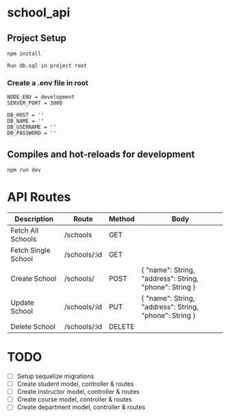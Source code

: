 # school_api

## Project Setup
```
npm install
```

```
Run db.sql in project root
```

### Create a .env file in root
```
NODE_ENV = development
SERVER_PORT = 3000

DB_HOST = ''
DB_NAME = ''
DB_USERNAME = ''
DB_PASSWORD = ''
```

## Compiles and hot-reloads for development
```
npm run dev
```

# API Routes
| Description         | Route          | Method | Body                                                   |
|---------------------|----------------|--------|--------------------------------------------------------|
| Fetch All Schools   | /schools       | GET    |                                                        |
| Fetch Single School | /schools/:id   | GET    |                                                        |
| Create School       | /schools/      | POST   | { "name": String, "address": String, "phone": String } |
| Update School       | /schools/:id   | PUT    | { "name": String, "address": String, "phone": String } |
| Delete School       | /schools/:id   | DELETE |                                                        |

# TODO
- [ ] Setup sequelize migrations
- [ ] Create student model, controller & routes
- [ ] Create instructor model, controller & routes
- [ ] Create course model, controller & routes
- [ ] Create department model, controller & routes
